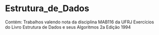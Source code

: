 # Estrutura_de_Dados
Contém:
Trabalhos valendo nota da disciplina MAB116 da UFRJ
Exercícios do Livro Estrutura de Dados e seus Algoritmos 2a Edição 1994
